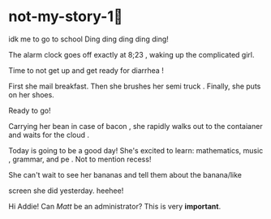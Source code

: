# not-my-story-1🎃
idk
me to go to school
Ding ding ding ding ding!

The alarm clock goes off exactly at 
8;23
, waking up the 
complicated
 girl.

Time to 
not get up
 and get ready for 
diarrhea
!

First she 
mail
 breakfast. Then she brushes her 
semi truck
. Finally, she puts on her shoes.

Ready to go!

Carrying her 
bean
 in case of 
bacon
, she 
rapidly
 walks out to the 
contaianer
 and waits for the 
cloud
.

Today is going to be a good day! She's excited to learn: mathematics, 
music
, grammar, and 
pe
. Not to mention recess!

She can't wait to see her 
bananas
 and tell them about the 
banana/like
 
screen
 she did yesterday.
heehee!

Hi Addie!
Can *Matt* be an administrator?
This is very **important**.
